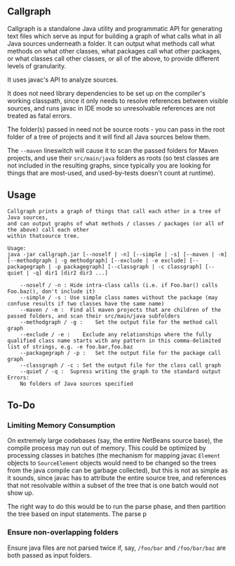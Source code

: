 Callgraph
---------

Callgraph is a standalone Java utility and programmatic API for generating text files which serve as input for building a graph of what calls what in all Java sources underneath a folder.  It can output what methods call what methods on what other classes, what packages call what other packages, or what classes call other classes, or all of the above, to provide different levels of granularity.

It uses javac's API to analyze sources.

It does not need library dependencies to be set up on the compiler's working classpath, since it only needs to resolve references between visible sources, and runs javac in IDE mode so unresolvable references are not treated as fatal errors.

The folder(s) passed in need not be source roots - you can pass in the root folder of a tree of projects and it will find all Java sources below them.

The `--maven` lineswitch will cause it to scan the passed folders for Maven projects, and use their `src/main/java` folders as roots (so test classes are not included in the resulting graphs, since typically you are looking for things that are most-used, and used-by-tests doesn't count at runtime).


Usage
-----

```
Callgraph prints a graph of things that call each other in a tree of Java sources,
and can output graphs of what methods / classes / packages (or all of the above) call each other
within thatsource tree.

Usage:
java -jar callgraph.jar [--noself | -n] [--simple | -s] [--maven | -m] [--methodgraph | -g methodgraph] [--exclude | -e exclude] [--packagegraph | -p packagegraph] [--classgraph | -c classgraph] [--quiet | -q] dir1 [dir2 dir3 ...]

	--noself / -n :	Hide intra-class calls (i.e. if Foo.bar() calls Foo.baz(), don't include it)
	--simple / -s :	Use simple class names without the package (may confuse results if two classes have the same name)
	--maven / -m :	Find all maven projects that are children of the passed folders, and scan their src/main/java subfolders
	--methodgraph / -g :	Set the output file for the method call graph
	--exclude / -e :	Exclude any relationships where the fully qualified class name starts with any pattern in this comma-delimited list of strings, e.g. -e foo.bar,foo.baz
	--packagegraph / -p :	Set the output file for the package call graph
	--classgraph / -c :	Set the output file for the class call graph
	--quiet / -q :	Supress writing the graph to the standard output
Errors:
	No folders of Java sources specified
```


To-Do
-----

### Limiting Memory Consumption

On extremely large codebases (say, the entire NetBeans source base), the compile process may run out of memory.  This could be optimized by processing classes in batches (the mechanism for mapping javac `Element` objects to `SourceElement` objects would need to be changed so the trees from the java compile can be garbage collected), but this is not as simple as it sounds, since javac has to attribute the entire source tree, and references that not resolvable within a subset of the tree that is one batch would not show up.

The right way to do this would be to run the parse phase, and then partition the tree based on input statements.  The parse p


### Ensure non-overlapping folders

Ensure java files are not parsed twice if, say, `/foo/bar` and `/foo/bar/baz` are both passed as input folders.


